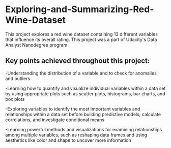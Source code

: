 # Exploring-and-Summarizing-Red-Wine-Dataset

This project explores a red wine dataset containing 13 different 
variables that influence its overall rating.  This project was a part of Udacity's Data Analyst Nanodegree program.

## Key points achieved throughout this project:

-Understanding the distribution of a variable and to check for anomalies and outliers

-Learning how to quantify and visualize individual variables within a data set by using appropriate plots such as scatter plots, histograms, bar charts, and box plots

-Exploring variables to identify the most important variables and relationships within a data set before building predictive models; calculate correlations, and investigate conditional means

-Learning powerful methods and visualizations for examining relationships among multiple variables, such as reshaping data frames and using aesthetics like color and shape to uncover more information

